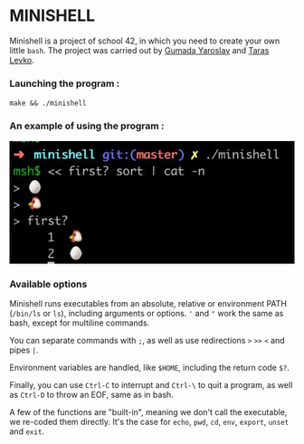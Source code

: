 # MINISHELL #

Minishell is a project of school 42, in which you need to create your own little ``bash``. The project was carried out by [Gumada Yaroslav](https://github.com/GumadaYaroslav) and [Taras Levko](https://github.com/alchrist42).

### Launching the program :
  ```
make && ./minishell
  ```
### An example of using the program :
![egg.](egg.jpg)

### Available options

Minishell runs executables from an absolute, relative or environment PATH (``/bin/ls`` or ``ls``), including arguments or options. ``'`` and ``"`` work the same as bash, except for multiline commands.

You can separate commands with ``;``, as well as use redirections ``>`` ``>>`` ``<`` and pipes ``|``.

Environment variables are handled, like ``$HOME``, including the return code ``$?``.

Finally, you can use ``Ctrl-C`` to interrupt and ``Ctrl-\`` to quit a program, as well as ``Ctrl-D`` to throw an EOF, same as in bash.

A few of the functions are "built-in", meaning we don't call the executable, we re-coded them directly. It's the case for ``echo``, ``pwd``, ``cd``, ``env``, ``export``, ``unset`` and ``exit``.
